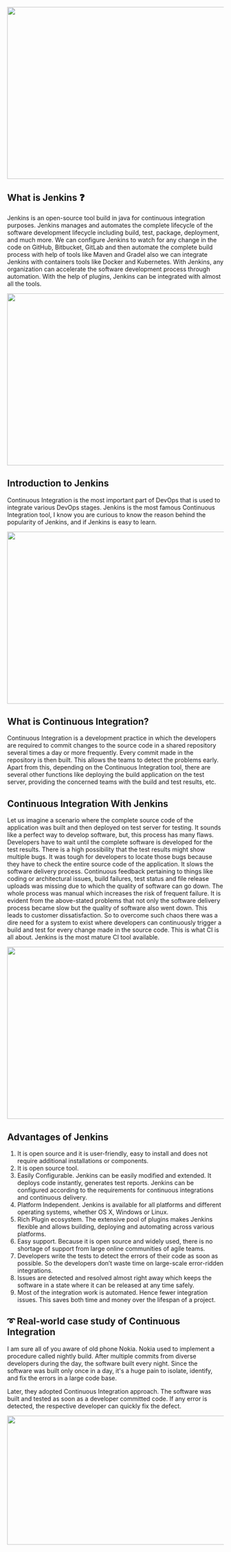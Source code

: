 <p align="center">
  <img width="600" height="400" src="https://edekler.nl/wp-content/uploads/2019/08/jenkins-crash-495x400.jpg">
</p>

## What is Jenkins ❓
Jenkins is an open-source tool build in java for continuous integration purposes. Jenkins manages and automates the complete lifecycle of the software development lifecycle including build, test, package, deployment, and much more.
We can configure Jenkins to watch for any change in the code on GitHub, Bitbucket, GitLab and then automate the complete build process with help of tools like Maven and Gradel also we can integrate Jenkins with containers tools like Docker and Kubernetes.
With Jenkins, any organization can accelerate the software development process through automation. With the help of plugins, Jenkins can be integrated with almost all the tools.


<p align="center">
  <img width="900" height="400" src="https://www.lacework.com/wp-content/uploads/2020/08/up-and-running-with-lacework-and-jenkins.png">
</p>

## Introduction to Jenkins
Continuous Integration is the most important part of DevOps that is used to integrate various DevOps stages. Jenkins is the most famous Continuous Integration tool, I know you are curious to know the reason behind the popularity of Jenkins, and if Jenkins is easy to learn.

<p align="center">
  <img width="600" height="400" src="https://miro.medium.com/max/470/1*OQXSur8D0eyf6sFaxew6GA.png">
</p>


## What is Continuous Integration?
Continuous Integration is a development practice in which the developers are required to commit changes to the source code in a shared repository several times a day or more frequently. Every commit made in the repository is then built. This allows the teams to detect the problems early. Apart from this, depending on the Continuous Integration tool, there are several other functions like deploying the build application on the test server, providing the concerned teams with the build and test results, etc.


## Continuous Integration With Jenkins
Let us imagine a scenario where the complete source code of the application was built and then deployed on test server for testing. It sounds like a perfect way to develop software, but, this process has many flaws.
Developers have to wait until the complete software is developed for the test results.
There is a high possibility that the test results might show multiple bugs. It was tough for developers to locate those bugs because they have to check the entire source code of the application.
It slows the software delivery process.
Continuous feedback pertaining to things like coding or architectural issues, build failures, test status and file release uploads was missing due to which the quality of software can go down.
The whole process was manual which increases the risk of frequent failure.
It is evident from the above-stated problems that not only the software delivery process became slow but the quality of software also went down. This leads to customer dissatisfaction. So to overcome such chaos there was a dire need for a system to exist where developers can continuously trigger a build and test for every change made in the source code. This is what CI is all about. Jenkins is the most mature CI tool available.

<p align="center">
  <img width="800" height="400" src="https://www.tutorialandexample.com/wp-content/uploads/2021/01/Advantages-of-Jenkins.jpg">
</p>

## Advantages of Jenkins
1. It is open source and it is user-friendly, easy to install and does not require additional installations or components.
2. It is open source tool.
3. Easily Configurable. Jenkins can be easily modified and extended. It deploys code instantly, generates test reports. Jenkins can be configured according to the requirements for    continuous integrations and continuous delivery.
4. Platform Independent. Jenkins is available for all platforms and different operating systems, whether OS X, Windows or Linux.
5. Rich Plugin ecosystem. The extensive pool of plugins makes Jenkins flexible and allows building, deploying and automating across various platforms.
6. Easy support. Because it is open source and widely used, there is no shortage of support from large online communities of agile teams.
7. Developers write the tests to detect the errors of their code as soon as possible. So the developers don’t waste time on large-scale error-ridden integrations.
8. Issues are detected and resolved almost right away which keeps the software in a state where it can be released at any time safely.
9. Most of the integration work is automated. Hence fewer integration issues. This saves both time and money over the lifespan of a project.


## ➰ Real-world case study of Continuous Integration
I am sure all of you aware of old phone Nokia. Nokia used to implement a procedure called nightly build. After multiple commits from diverse developers during the day, the software built every night. Since the software was built only once in a day, it's a huge pain to isolate, identify, and fix the errors in a large code base.

Later, they adopted Continuous Integration approach. The software was built and tested as soon as a developer committed code. If any error is detected, the respective developer can quickly fix the defect.

<p align="center">
  <img width="600" height="300" src="https://media-exp1.licdn.com/dms/image/C4E12AQEHWZE-puor6w/article-inline_image-shrink_1000_1488/0/1615536049934?e=1622073600&v=beta&t=m0z-RVHp2LVywbv5otzfN6JMl-C2kiffildyP-nG6bM">
</p>

